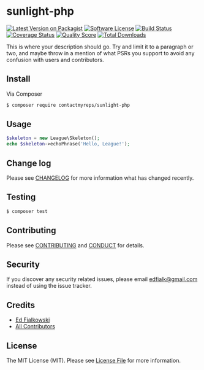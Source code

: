 # sunlight-php

[![Latest Version on Packagist][ico-version]][link-packagist]
[![Software License][ico-license]](LICENSE.md)
[![Build Status][ico-travis]][link-travis]
[![Coverage Status][ico-scrutinizer]][link-scrutinizer]
[![Quality Score][ico-code-quality]][link-code-quality]
[![Total Downloads][ico-downloads]][link-downloads]


This is where your description should go. Try and limit it to a paragraph or two, and maybe throw in a mention of what
PSRs you support to avoid any confusion with users and contributors.

## Install

Via Composer

``` bash
$ composer require contactmyreps/sunlight-php
```

## Usage

``` php
$skeleton = new League\Skeleton();
echo $skeleton->echoPhrase('Hello, League!');
```

## Change log

Please see [CHANGELOG](CHANGELOG.md) for more information what has changed recently.

## Testing

``` bash
$ composer test
```

## Contributing

Please see [CONTRIBUTING](CONTRIBUTING.md) and [CONDUCT](CONDUCT.md) for details.

## Security

If you discover any security related issues, please email edfialk@gmail.com instead of using the issue tracker.

## Credits

- [Ed Fialkowski][link-author]
- [All Contributors][link-contributors]

## License

The MIT License (MIT). Please see [License File](LICENSE.md) for more information.

[ico-version]: https://img.shields.io/packagist/v/contactmyreps/sunlight-php.svg?style=flat-square
[ico-license]: https://img.shields.io/badge/license-MIT-brightgreen.svg?style=flat-square
[ico-travis]: https://img.shields.io/travis/contactmyreps/sunlight-php/master.svg?style=flat-square
[ico-scrutinizer]: https://img.shields.io/scrutinizer/coverage/g/contactmyreps/sunlight-php.svg?style=flat-square
[ico-code-quality]: https://img.shields.io/scrutinizer/g/contactmyreps/sunlight-php.svg?style=flat-square
[ico-downloads]: https://img.shields.io/packagist/dt/contactmyreps/sunlight-php.svg?style=flat-square

[link-packagist]: https://packagist.org/packages/contactmyreps/sunlight-php
[link-travis]: https://travis-ci.org/contactmyreps/sunlight-php
[link-scrutinizer]: https://scrutinizer-ci.com/g/contactmyreps/sunlight-php/code-structure
[link-code-quality]: https://scrutinizer-ci.com/g/contactmyreps/sunlight-php
[link-downloads]: https://packagist.org/packages/contactmyreps/sunlight-php
[link-author]: https://github.com/edfialk
[link-contributors]: ../../contributors
